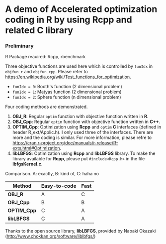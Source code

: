 # A demo of Accelerated optimization coding in R by using Rcpp and related C library

### Preliminary
R Package reauired: Rcpp, rbenchmark

Three objective functions are used here which is controlled by `funIdx` in `objfun_r` and `objfun_cpp`.  Please refer to https://en.wikipedia.org/wiki/Test_functions_for_optimization.
+ `funIdx = 0`: Booth's function (2 dimensional problem)
+ `funIdx = 1`: Matyas function (2 dimensional problem)
+ `funIdx = 2`: Sphere function (n dimensional problem)

Four coding methods are demonstrated.
1. **OBJ_R**: Regular `optim` function with objective function written in **R**.
2. **OBJ_Cpp**: Regular `optim` function with objective function written in **C++**.
3. **OPTIM_Cpp**: Optimization using **Rcpp** and `optim` **C** interfaces (defined in header R_ext/Applic.h).  I only used three of the interfaces.  There are more and the coding is similar.  For more information, please refre to
https://cran.r-project.org/doc/manuals/r-release/R-exts.html#Optimization.
4. **libLBFGS**: Optimization using **Rcpp** and **libLBFGS** library.  To make the library available for **Rcpp**, please put `#include<Rcpp.h>` in the file **lbfgsKernel.c**.

Comparison.  A: exactly, B: kind of, C: haha no

| Method        | Easy-to-code | Fast | 
| ------------- | ------------ | ---- |
| **OBJ_R**     | A | C |
| **OBJ_Cpp**   | B | B |
| **OPTIM_Cpp** | C | A |
| **libLBFGS**  | C | A |

Thanks to the open source library, **libLBFGS**, provided by Naoaki Okazaki (http://www.chokkan.org/software/liblbfgs/)
